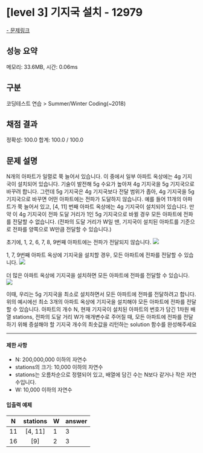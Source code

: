 # [level 3] 기지국 설치 - 12979

<a href="https://school.programmers.co.kr/learn/courses/30/lessons/12979">- 문제링크</a>

## 성능 요약

메모리: 33.6MB, 시간: 0.06ms

## 구분

코딩테스트 연습 > Summer/Winter Coding(~2018)

## 채점 결과

정확성: 100.0
합계: 100.0 / 100.0

## 문제 설명

N개의 아파트가 일렬로 쭉 늘어서 있습니다. 이 중에서 일부 아파트 옥상에는 4g 기지국이 설치되어 있습니다. 기술이 발전해 5g 수요가 높아져 4g 기지국을 5g 기지국으로 바꾸려 합니다. 그런데 5g 기지국은 4g 기지국보다 전달 범위가 좁아, 4g 기지국을 5g 기지국으로 바꾸면 어떤 아파트에는 전파가 도달하지 않습니다.
예를 들어 11개의 아파트가 쭉 늘어서 있고, [4, 11] 번째 아파트 옥상에는 4g 기지국이 설치되어 있습니다. 만약 이 4g 기지국이 전파 도달 거리가 1인 5g 기지국으로 바뀔 경우 모든 아파트에 전파를 전달할 수 없습니다. (전파의 도달 거리가 W일 땐, 기지국이 설치된 아파트를 기준으로 전파를 양쪽으로 W만큼 전달할 수 있습니다.)

초기에, 1, 2, 6, 7, 8, 9번째 아파트에는 전파가 전달되지 않습니다.
![](https://velog.velcdn.com/images/wuzoo/post/255ffb67-21bf-463c-b1fe-756f48f8531a/image.png)

1, 7, 9번째 아파트 옥상에 기지국을 설치할 경우, 모든 아파트에 전파를 전달할 수 있습니다.
![](https://velog.velcdn.com/images/wuzoo/post/faa0cf20-adb8-48f7-ba81-670560f99528/image.png)

더 많은 아파트 옥상에 기지국을 설치하면 모든 아파트에 전파를 전달할 수 있습니다.
![](https://velog.velcdn.com/images/wuzoo/post/56910b94-71c2-404a-95f2-f9370487b3f7/image.png)

이때, 우리는 5g 기지국을 최소로 설치하면서 모든 아파트에 전파를 전달하려고 합니다. 위의 예시에선 최소 3개의 아파트 옥상에 기지국을 설치해야 모든 아파트에 전파를 전달할 수 있습니다.
아파트의 개수 N, 현재 기지국이 설치된 아파트의 번호가 담긴 1차원 배열 stations, 전파의 도달 거리 W가 매개변수로 주어질 때, 모든 아파트에 전파를 전달하기 위해 증설해야 할 기지국 개수의 최솟값을 리턴하는 solution 함수를 완성해주세요

---

#### 제한 사항

- N: 200,000,000 이하의 자연수
- stations의 크기: 10,000 이하의 자연수
- stations는 오름차순으로 정렬되어 있고, 배열에 담긴 수는 N보다 같거나 작은 자연수입니다.
- W: 10,000 이하의 자연수

#### 입출력 예제

| **N** | **stations** | **W** | **answer** |
| :---: | :----------: | ----- | ---------- |
|  11   |   [4, 11]    | 1     | 3          |
|  16   |     [9]      | 2     | 3          |
